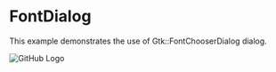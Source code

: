 # FontDialog

This example demonstrates the use of Gtk::FontChooserDialog dialog.

![GitHub Logo](../../docs/Pictures/FontDialog.png)
